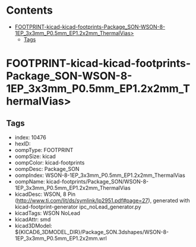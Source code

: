 



Contents
========

* [FOOTPRINT-kicad-kicad-footprints-Package_SON-WSON-8-1EP_3x3mm_P0.5mm_EP1.2x2mm_ThermalVias>](#footprint-kicad-kicad-footprints-package_son-wson-8-1ep_3x3mm_p05mm_ep12x2mm_thermalvias)
	* [Tags](#tags)

# FOOTPRINT-kicad-kicad-footprints-Package_SON-WSON-8-1EP_3x3mm_P0.5mm_EP1.2x2mm_ThermalVias>

## Tags

- index: 10476
- hexID: 
- oompType: FOOTPRINT
- oompSize: kicad
- oompColor: kicad-footprints
- oompDesc: Package_SON
- oompIndex: WSON-8-1EP_3x3mm_P0.5mm_EP1.2x2mm_ThermalVias
- oompName: kicad-footprints/Package_SON/WSON-8-1EP_3x3mm_P0.5mm_EP1.2x2mm_ThermalVias
- kicadDesc: WSON, 8 Pin (http://www.ti.com/lit/ds/symlink/lp2951.pdf#page=27), generated with kicad-footprint-generator ipc_noLead_generator.py
- kicadTags: WSON NoLead
- kicadAttr: smd
- kicad3DModel: ${KICAD6_3DMODEL_DIR}/Package_SON.3dshapes/WSON-8-1EP_3x3mm_P0.5mm_EP1.2x2mm.wrl
